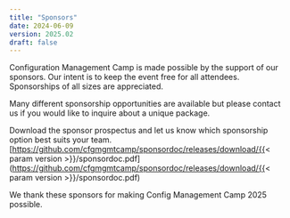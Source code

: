 ```yaml
---
title: "Sponsors"
date: 2024-06-09
version: 2025.02
draft: false
---
```


Configuration Management Camp is made possible by the support of our sponsors.
Our intent is to keep the event free for all attendees.
Sponsorships of all sizes are appreciated.

Many different sponsorship opportunities are available but please contact us if you would like to inquire about a unique package.

Download the sponsor prospectus and let us know which sponsorship option best suits your team.  
[https://github.com/cfgmgmtcamp/sponsordoc/releases/download/{{< param version >}}/sponsordoc.pdf](https://github.com/cfgmgmtcamp/sponsordoc/releases/download/{{< param version >}}/sponsordoc.pdf)

We thank these sponsors for making Config Management Camp 2025 possible.
